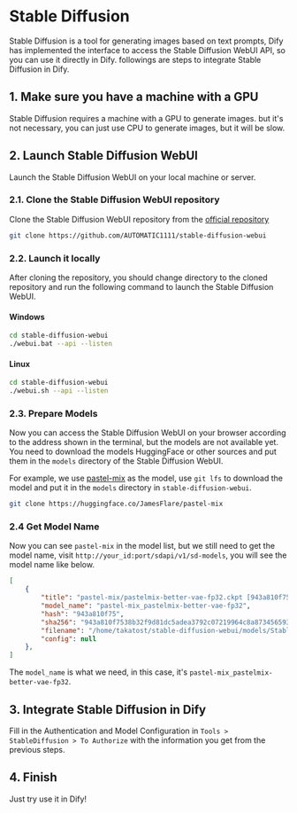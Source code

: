 # Stable Diffusion
Stable Diffusion is a tool for generating images based on text prompts, Dify has implemented the interface to access the Stable Diffusion WebUI API, so you can use it directly in Dify. followings are steps to integrate Stable Diffusion in Dify.

## 1. Make sure you have a machine with a GPU
Stable Diffusion requires a machine with a GPU to generate images. but it's not necessary, you can just use CPU to generate images, but it will be slow.

## 2. Launch Stable Diffusion WebUI
Launch the Stable Diffusion WebUI on your local machine or server.

### 2.1. Clone the Stable Diffusion WebUI repository
Clone the Stable Diffusion WebUI repository from the [official repository](https://github.com/AUTOMATIC1111/stable-diffusion-webui)
    
```bash
git clone https://github.com/AUTOMATIC1111/stable-diffusion-webui
```

### 2.2. Launch it locally
After cloning the repository, you should change directory to the cloned repository and run the following command to launch the Stable Diffusion WebUI.

#### Windows
```bash
cd stable-diffusion-webui
./webui.bat --api --listen
```

#### Linux
```bash
cd stable-diffusion-webui
./webui.sh --api --listen
```

### 2.3. Prepare Models
Now you can access the Stable Diffusion WebUI on your browser according to the address shown in the terminal, but the models are not available yet. You need to download the models HuggingFace or other sources and put them in the `models` directory of the Stable Diffusion WebUI.

For example, we use [pastel-mix](https://huggingface.co/JamesFlare/pastel-mix) as the model, use `git lfs` to download the model and put it in the `models` directory in `stable-diffusion-webui`.

```bash
git clone https://huggingface.co/JamesFlare/pastel-mix
```

### 2.4 Get Model Name
Now you can see `pastel-mix` in the model list, but we still need to get the model name, visit `http://your_id:port/sdapi/v1/sd-models`, you will see the model name like below.

```json
[
    {
        "title": "pastel-mix/pastelmix-better-vae-fp32.ckpt [943a810f75]",
        "model_name": "pastel-mix_pastelmix-better-vae-fp32",
        "hash": "943a810f75",
        "sha256": "943a810f7538b32f9d81dc5adea3792c07219964c8a8734565931fcec90d762d",
        "filename": "/home/takatost/stable-diffusion-webui/models/Stable-diffusion/pastel-mix/pastelmix-better-vae-fp32.ckpt",
        "config": null
    },
]
```

The `model_name` is what we need, in this case, it's `pastel-mix_pastelmix-better-vae-fp32`.

## 3. Integrate Stable Diffusion in Dify
Fill in the Authentication and Model Configuration in `Tools > StableDiffusion > To Authorize` with the information you get from the previous steps.

## 4. Finish
Just try use it in Dify!

